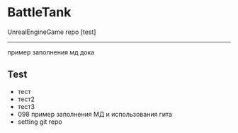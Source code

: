 # BattleTank
UnrealEngineGame repo [test]

---
пример заполнения мд дока
## Test
* тест
* тест2 
* тест3
* 098 пример заполнения МД и использования гита
* setting git repo
